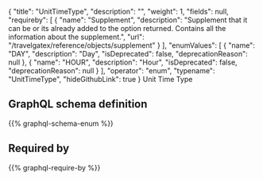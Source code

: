 {
  "title": "UnitTimeType",
  "description": "",
  "weight": 1,
  "fields": null,
  "requireby": [
    {
      "name": "Supplement",
      "description": "Supplement that it can be or its already added to the option returned. Contains all the information about the supplement.",
      "url": "/travelgatex/reference/objects/supplement"
    }
  ],
  "enumValues": [
    {
      "name": "DAY",
      "description": "Day",
      "isDeprecated": false,
      "deprecationReason": null
    },
    {
      "name": "HOUR",
      "description": "Hour",
      "isDeprecated": false,
      "deprecationReason": null
    }
  ],
  "operator": "enum",
  "typename": "UnitTimeType",
  "hideGithubLink": true
}
Unit Time Type
## GraphQL schema definition

{{% graphql-schema-enum %}}

## Required by

{{% graphql-require-by %}}
